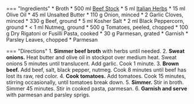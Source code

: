 === "Ingredients"
    * Broth
        * 500 ml [Beef Stock](stocks/meat-stock.md)
        * 5 ml [Italian Herbs](../seasonings/italian-herbs.md)
    * 15 ml Olive Oil
    * 45 ml Unsalted Butter
    * 110 g Onion, minced
    * 2 Garlic Cloves, minced
    * 330 g Beef, ground
    * 5 ml Kosher Salt
    * 2 ml Black Peppercorn, ground
    * < 1 ml Nutmeg, ground
    * 500 g Tomatoes, peeled, chopped
    * 100 g Dry Rigatoni or Fusilli Pasta, cooked
    * 30 g Parmesan, grated
    * Garnish
        * Parsley Leaves, chopped
        * Parmesan

=== "Directions"
    1. **Simmer beef broth** with herbs until needed.
    2. **Sweat onions.** Heat butter and olive oil in stockpot over medium heat. Sweat onions 5 minutes until translucent. Add garlic. Cook 1 minute.
    3. **Brown beef.** Add beef, salt, black pepper, nutmeg. Cook 8 minutes until beef has lost its raw, red color.
    4. **Cook tomatoes.** Add tomatoes. Cook 15 minutes, stirring occasionally, until tomatoes break down.
    5. **Simmer.** Stir in broth. Simmer 45 minutes. Stir in cooked pasta, parmesan.
    6. **Garnish and serve** with parmesan and parsley sprigs.

[^1]: Vogt, Brenda.
